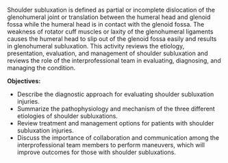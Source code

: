 Shoulder subluxation is defined as partial or incomplete dislocation of the glenohumeral joint or translation between the humeral head and glenoid fossa while the humeral head is in contact with the glenoid fossa. The weakness of rotator cuff muscles or laxity of the glenohumeral ligaments causes the humeral head to slip out of the glenoid fossa easily and results in glenohumeral subluxation. This activity reviews the etiology, presentation, evaluation, and management of shoulder subluxation and reviews the role of the interprofessional team in evaluating, diagnosing, and managing the condition.

**Objectives:**
- Describe the diagnostic approach for evaluating shoulder subluxation injuries.
- Summarize the pathophysiology and mechanism of the three different etiologies of shoulder subluxations.
- Review treatment and management options for patients with shoulder subluxation injuries.
- Discuss the importance of collaboration and communication among the interprofessional team members to perform maneuvers, which will improve outcomes for those with shoulder subluxations.